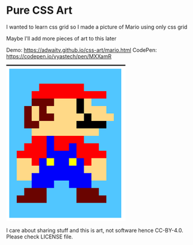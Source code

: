 # Pure CSS Art

I wanted to learn css grid so I made a picture of Mario using only css grid

Maybe I'll add more pieces of art to this later

Demo: https://adwaitv.github.io/css-art/mario.html
CodePen: https://codepen.io/vyastech/pen/MXXamR

![mario](https://raw.githubusercontent.com/adwaitv/css-art/master/mario.png)

I care about sharing stuff and this is art, not software hence CC-BY-4.0. Please check LICENSE file. 
